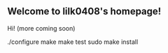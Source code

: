 ## Welcome to lilk0408's homepage!
Hi! 
(more coming soon)

./configure
make
make test
sudo make install
